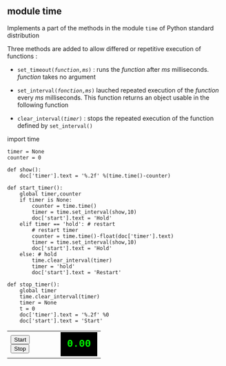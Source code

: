 module time
-----------

Implements a part of the methods in the module `time` of Python standard distribution

Three methods are added to allow differed or repetitive execution of functions :

- <code>set\_timeout(*function,ms*)</code> : runs the *function* after *ms* milliseconds. *function* takes no argument

- <code>set\_interval(*fonction,ms*)</code> lauched repeated execution of the *function* every *ms* milliseconds. This function returns an object usable in the following function

- <code>clear_interval(*timer*)</code> : stops the repeated execution of the function defined by <code>set\_interval()</code>

<div id="py_source">
    import time
    
    timer = None
    counter = 0
    
    def show():
        doc['timer'].text = '%.2f' %(time.time()-counter)
    
    def start_timer():
        global timer,counter
        if timer is None:
            counter = time.time()
            timer = time.set_interval(show,10)
            doc['start'].text = 'Hold'
        elif timer == 'hold': # restart
            # restart timer
            counter = time.time()-float(doc['timer'].text)
            timer = time.set_interval(show,10)
            doc['start'].text = 'Hold'
        else: # hold
            time.clear_interval(timer)
            timer = 'hold'
            doc['start'].text = 'Restart'
    
    def stop_timer():
        global timer
        time.clear_interval(timer)
        timer = None
        t = 0
        doc['timer'].text = '%.2f' %0
        doc['start'].text = 'Start'

</div>

<script type='text/python'>
exec(doc['py_source'].text)
</script>

<table cellpadding=10>
<tr>
<td style="width:100px;">
<button id="start" onclick="start_timer()">Start</button>
<br><button id="stop" onclick="stop_timer()">Stop</button>
</td>
<td>
<div id="timer" style="background-color:black;color:#0F0;padding:15px;font-family:courier;font-weight:bold;font-size:23px;">0.00</div>
</td>
</tr>
</table>